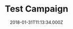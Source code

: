 ---
campaign-uuid: "c-6f797741-7a9e-44ec-a7bd-e4d8265ce401"
type: "Competition"
category: "Test"
date: "2018-01-31T11:13:34.000Z"
end-date: "2018-01-31T00:00:00.000Z"
disable-form: false
is_promoted: true
has_entry_page: true
title: "Test Campaign"
competition-description: "This is a test"
hero-header: "Test Campaign Hero"
hero-subheader: "Subhero"
terms-confirmation: "Terms and conditions"
banner-img: "test.png"
logo-left-href: "https://google.com"
logo-left-image: "https://assets.expresslyapp.com/asset-46edea12-472b-4400-8142-33c89915ab45.png"
logo-left-title: "Madison"
bg-image-hero: "logo.png"
bg-image-first: "s1.png"
bg-image-second: "s2.png"
bg-image-third: "“This is a test ‘of’ quotes” and currency £"
section1-content: "Section1"
section2-content: "Section2"
section3-content: "Section 3"
entry-title: "Enter now"
entry-content: "By filling in the form"
has-winner: false
---